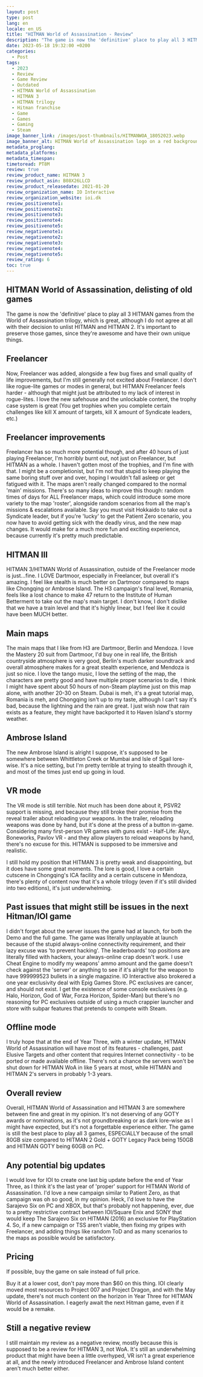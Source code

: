 ```yaml
---
layout: post
type: post
lang: en
locale: en_US
title: "HITMAN World of Assassination - Review"
description: "The game is now the 'definitive' place to play all 3 HITMAN games from the trilogy, which is great, although I do not agree at all with their decision to unlist HITMAN and HITMAN 2."
date: 2023-05-18 19:32:00 +0200
categories:
  - Post
tags:
  - 2023
  - Review
  - Game Review
  - Outdated
  - HITMAN World of Assassination
  - HITMAN 3
  - HITMAN trilogy
  - Hitman franchise
  - Game
  - Games
  - Gaming
  - Steam
image_banner_link: /images/post-thumbnails/HITMANWOA_18052023.webp
image_banner_alt: HITMAN World of Assassination logo on a red background
metadata_proglang:
metadata_platforms:
metadata_timespan:
timetoread: PT8M
review: true
review_product_name: HITMAN 3
review_product_asin: B08X26LLCD
review_product_releasedate: 2021-01-20
review_organization_name: IO Interactive
review_organization_website: ioi.dk
review_positivenote1: 
review_positivenote2: 
review_positivenote3: 
review_positivenote4: 
review_positivenote5: 
review_negativenote1: 
review_negativenote2: 
review_negativenote3: 
review_negativenote4: 
review_negativenote5: 
review_rating: 6
toc: true
---
```


## HITMAN World of Assassination, delisting of old games
The game is now the 'definitive' place to play all 3 HITMAN games from the World of Assassination trilogy, which is great, although I do not agree at all with their decision to unlist HITMAN and HITMAN 2. It's important to preserve those games, since they're awesome and have their own unique things.

## Freelancer
Now, Freelancer was added, alongside a few bug fixes and small quality of life improvements, but I'm still generally not excited about Freelancer. I don't like rogue-lite games or modes in general, but HITMAN Freelancer feels harder - although that might just be attributed to my lack of interest in rogue-lites. I love the new safehouse and the unlockable content, the trophy case system is great (You get trophies when you complete certain challenges like kill X amount of targets, kill X amount of Syndicate leaders, etc.)

## Freelancer improvements
Freelancer has so much more potential though, and after 40 hours of just playing Freelancer, I'm horribly burnt out, not just on Freelancer, but HITMAN as a whole. I haven't gotten most of the trophies, and I'm fine with that. I might be a completionist, but I'm not that stupid to keep playing the same boring stuff over and over, hoping I wouldn't fall asleep or get fatigued with it. The maps aren't really changed compared to the normal 'main' missions. There's so many ideas to improve this though: random times of days for ALL Freelancer maps, which could introduce some more variety to the map 'roster', alongside random scenarios from all the map's missions & escalations available. Say you must visit Hokkaido to take out a Syndicate leader, but if you're 'lucky' to get the Patient Zero scenario, you now have to avoid getting sick with the deadly virus, and the new map changes. It would make for a much more fun and exciting experience, because currently it's pretty much predictable.

## HITMAN III
HITMAN 3/HITMAN World of Assassination, outside of the Freelancer mode is just...fine. I LOVE Dartmoor, especially in Freelancer, but overall it's amazing. I feel like stealth is much better on Dartmoor compared to maps like Chongqing or Ambrose Island. The H3 campaign's final level, Romania, feels like a lost chance to make 47 return to the Institute of Human Betterment to take out the map's main target. I don't know, I don't dislike that we have a train level and that it's highly linear, but I feel like it could have been MUCH better.

## Main maps
The main maps that I like from H3 are Dartmoor, Berlin and Mendoza. I love the Mastery 20 suit from Dartmoor, I'd buy one in real life, the British countryside atmosphere is very good, Berlin's much darker soundtrack and overall atmosphere makes for a great stealth experience, and Mendoza is just so nice. I love the tango music, I love the setting of the map, the characters are pretty good and have multiple proper scenarios to die, I think I might have spent about 50 hours of non-Steam playtime just on this map alone, with another 20-30 on Steam. Dubai is meh, it's a great tutorial map, Romania is meh, and Chongqing isn't up to my taste, although I can't say it's bad, because the lightning and the rain are great. I just wish now that rain exists as a feature, they might have backported it to Haven Island's stormy weather.

## Ambrose Island
The new Ambrose Island is alright I suppose, it's supposed to be somewhere between Whittleton Creek or Mumbai and Isle of Sgail lore-wise. It's a nice setting, but I'm pretty terrible at trying to stealth through it, and most of the times just end up going in loud.

## VR mode
The VR mode is still terrible. Not much has been done about it, PSVR2 support is missing, and because they still broke their promise from the reveal trailer about reloading your weapons. In the trailer, reloading weapons was done by hand, but it's done at the press of a button in-game. Considering many first-person VR games with guns exist - Half-Life: Alyx, Boneworks, Pavlov VR - and they allow players to reload weapons by hand, there's no excuse for this. HITMAN is supposed to be immersive and realistic.

I still hold my position that HITMAN 3 is pretty weak and disappointing, but it does have some great moments. The lore is good, I love a certain cutscene in Chongqing's ICA facility and a certain cutscene in Mendoza, there's plenty of content now that it's a whole trilogy (even if it's still divided into two editions), it's just underwhelming.

## Past issues that might still be issues in the next Hitman/IOI game
I didn't forget about the server issues the game had at launch, for both the Demo and the full game. The game was literally unplayable at launch because of the stupid always-online connectivity requirement, and their lazy excuse was 'to prevent hacking'. The leaderboards' top positions are literally filled with hackers, your always-online crap doesn't work. I use Cheat Engine to modify my weapons' ammo amount and the game doesn't check against the 'server' or anything to see if it's alright for the weapon to have 999999523 bullets in a single magazine. IO Interactive also brokered a one year exclusivity deal with Epig Games Store. PC exclusives are cancer, and should not exist. I get the existence of some console exclusives (e.g. Halo, Horizon, God of War, Forza Horizon, Spider-Man) but there's no reasoning for PC exclusives outside of using a much crappier launcher and store with subpar features that pretends to compete with Steam.

## Offline mode
I truly hope that at the end of Year Three, with a winter update, HITMAN World of Assassination will have most of its features - challenges, past Elusive Targets and other content that requires Internet connectivity - to be ported or made available offline. There's not a chance the servers won't be shut down for HITMAN WoA in like 5 years at most, while HITMAN and HITMAN 2's servers in probably 1-3 years.

## Overall review
Overall, HITMAN World of Assassination and HITMAN 3 are somewhere between fine and great in my opinion. It's not deserving of any GOTY awards or nominations, as it's not groundbreaking or as dark lore-wise as I might have expected, but it's not a forgettable experience either. The game is still the best place to play all 3 games, ESPECIALLY because of the small 80GB size compared to HITMAN 2 Gold + GOTY Legacy Pack being 150GB and HITMAN GOTY being 60GB on PC.

## Any potential big updates
I would love for IOI to create one last big update before the end of Year Three, as I think it's the last year of 'proper' support for HITMAN World of Assassination. I'd love a new campaign similar to Patient Zero, as that campaign was oh so good, in my opinion. Heck, I'd love to have the Sarajevo Six on PC and XBOX, but that's probably not happening, ever, due to a pretty restrictive contract between IOI/Square Enix and SONY that would keep The Sarajevo Six on HITMAN (2016) an exclusive for PlayStation 4. So, if a new campaign or TSS aren't viable, then fixing my gripes with Freelancer, and adding things like random ToD and as many scenarios to the maps as possible would be satisfactory.

## Pricing
If possible, buy the game on sale instead of full price.

Buy it at a lower cost, don't pay more than $60 on this thing. IOI clearly moved most resources to Project 007 and Project Dragon, and with the May update, there's not much content on the horizon in Year Three for HITMAN World of Assassination. I eagerly await the next Hitman game, even if it would be a remake.

## Still a negative review
I still maintain my review as a negative review, mostly because this is supposed to be a review for HITMAN 3, not WoA. It's still an underwhelming product that might have been a little overhyped, VR isn't a great experience at all, and the newly introduced Freelancer and Ambrose Island content aren't much better either. 
